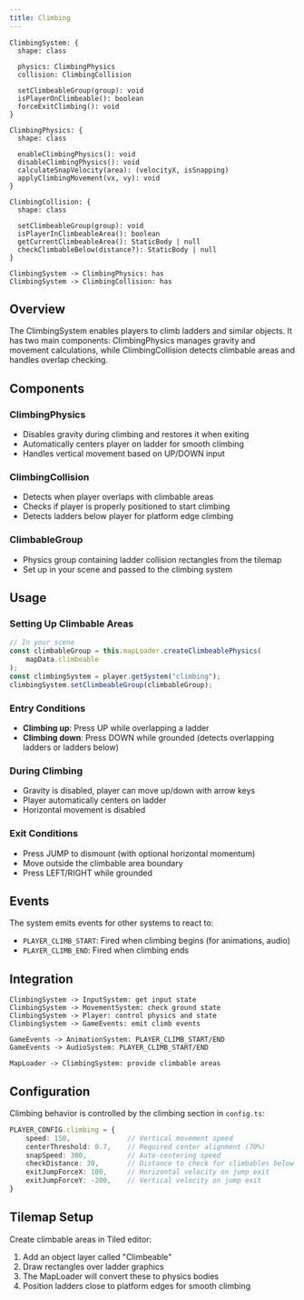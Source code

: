 ```yaml
---
title: Climbing
---
```


```d2
ClimbingSystem: {
  shape: class

  physics: ClimbingPhysics
  collision: ClimbingCollision

  setClimbeableGroup(group): void
  isPlayerOnClimbeable(): boolean
  forceExitClimbing(): void
}

ClimbingPhysics: {
  shape: class

  enableClimbingPhysics(): void
  disableClimbingPhysics(): void
  calculateSnapVelocity(area): (velocityX, isSnapping)
  applyClimbingMovement(vx, vy): void
}

ClimbingCollision: {
  shape: class

  setClimbeableGroup(group): void
  isPlayerInClimbeableArea(): boolean
  getCurrentClimbeableArea(): StaticBody | null
  checkClimbableBelow(distance?): StaticBody | null
}

ClimbingSystem -> ClimbingPhysics: has
ClimbingSystem -> ClimbingCollision: has
```

## Overview

The ClimbingSystem enables players to climb ladders and similar objects. It has two main components: ClimbingPhysics manages gravity and movement calculations, while ClimbingCollision detects climbable areas and handles overlap checking.

## Components

### ClimbingPhysics

-   Disables gravity during climbing and restores it when exiting
-   Automatically centers player on ladder for smooth climbing
-   Handles vertical movement based on UP/DOWN input

### ClimbingCollision

-   Detects when player overlaps with climbable areas
-   Checks if player is properly positioned to start climbing
-   Detects ladders below player for platform edge climbing

### ClimbableGroup

-   Physics group containing ladder collision rectangles from the tilemap
-   Set up in your scene and passed to the climbing system

## Usage

### Setting Up Climbable Areas

```typescript
// In your scene
const climbableGroup = this.mapLoader.createClimbeablePhysics(
    mapData.climbeable
);
const climbingSystem = player.getSystem("climbing");
climbingSystem.setClimbeableGroup(climbableGroup);
```

### Entry Conditions

-   **Climbing up**: Press UP while overlapping a ladder
-   **Climbing down**: Press DOWN while grounded (detects overlapping ladders or ladders below)

### During Climbing

-   Gravity is disabled, player can move up/down with arrow keys
-   Player automatically centers on ladder
-   Horizontal movement is disabled

### Exit Conditions

-   Press JUMP to dismount (with optional horizontal momentum)
-   Move outside the climbable area boundary
-   Press LEFT/RIGHT while grounded

## Events

The system emits events for other systems to react to:

-   `PLAYER_CLIMB_START`: Fired when climbing begins (for animations, audio)
-   `PLAYER_CLIMB_END`: Fired when climbing ends

## Integration

```d2
ClimbingSystem -> InputSystem: get input state
ClimbingSystem -> MovementSystem: check ground state
ClimbingSystem -> Player: control physics and state
ClimbingSystem -> GameEvents: emit climb events

GameEvents -> AnimationSystem: PLAYER_CLIMB_START/END
GameEvents -> AudioSystem: PLAYER_CLIMB_START/END

MapLoader -> ClimbingSystem: provide climbable areas
```

## Configuration

Climbing behavior is controlled by the climbing section in `config.ts`:

```typescript
PLAYER_CONFIG.climbing = {
    speed: 150,              // Vertical movement speed
    centerThreshold: 0.7,    // Required center alignment (70%)
    snapSpeed: 300,          // Auto-centering speed
    checkDistance: 30,       // Distance to check for climbables below
    exitJumpForceX: 100,     // Horizontal velocity on jump exit
    exitJumpForceY: -200,    // Vertical velocity on jump exit
}
```

## Tilemap Setup

Create climbable areas in Tiled editor:

1. Add an object layer called "Climbeable"
2. Draw rectangles over ladder graphics
3. The MapLoader will convert these to physics bodies
4. Position ladders close to platform edges for smooth climbing

